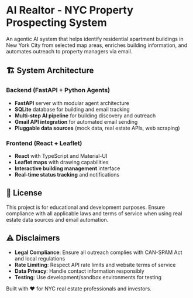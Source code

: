 # AI Realtor - NYC Property Prospecting System

An agentic AI system that helps identify residential apartment buildings in New York City from selected map areas, enriches building information, and automates outreach to property managers via email.

## 🏗️ System Architecture

### Backend (FastAPI + Python Agents)
- **FastAPI** server with modular agent architecture
- **SQLite** database for building and email tracking
- **Multi-step AI pipeline** for building discovery and outreach
- **Gmail API integration** for automated email sending
- **Pluggable data sources** (mock data, real estate APIs, web scraping)

### Frontend (React + Leaflet)
- **React** with TypeScript and Material-UI
- **Leaflet maps** with drawing capabilities
- **Interactive building management** interface
- **Real-time status tracking** and notifications


## 📜 License

This project is for educational and development purposes. Ensure compliance with all applicable laws and terms of service when using real estate data sources and email automation.

## ⚠️ Disclaimers

- **Legal Compliance**: Ensure all outreach complies with CAN-SPAM Act and local regulations
- **Rate Limiting**: Respect API rate limits and website terms of service
- **Data Privacy**: Handle contact information responsibly
- **Testing**: Use development/sandbox environments for testing

Built with ❤️ for NYC real estate professionals and investors.
